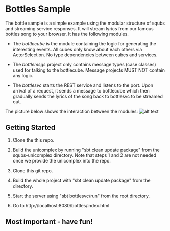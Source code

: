 Bottles Sample
==============

The bottle sample is a simple example using the modular structure of squbs and streaming service responses. It will stream lyrics from our famous bottles song to your browser. It has the following modules.

* The *bottlecube* is the module containing the logic for generating the interesting events. All cubes only know about each others via ActorSelection. No type dependencies between cubes and services. 

* The *bottlemsgs* project only contains message types (case classes) used for talking to the bottlecube. Message projects MUST NOT contain any logic.

* The *bottlesvc* starts the REST service and listens to the port. Upon arrival of a request, it sends a message to bottlecube which then gradually sends the lyrics of the song back to bottlesvc to be streamed out.

The picture below shows the interaction between the modules:
![alt text](/images/bottlesample.png "Bottle sample modules")


Getting Started
---------------

1. Clone the this repo.

2. Build the unicomplex by running "sbt clean update package" from the squbs-unicomplex directory. Note that steps 1 and 2 are not needed once we provide the unicomplex into the repo.

3. Clone this git repo.

4. Build the whole project with "sbt clean update package" from the directory.

5. Start the server using "sbt bottlesvc/run" from the root directory.

6. Go to http://localhost:8080/bottles/index.html


Most important - have fun!
--------------------------
